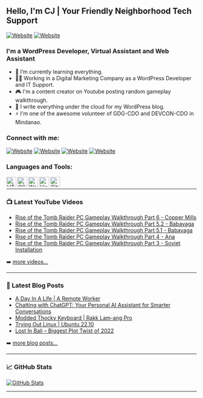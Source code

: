 ## Hello, I'm CJ | Your Friendly Neighborhood Tech Support

[![Website](https://img.shields.io/static/v1?label=blog&message=follow&color=blue&style=for-the-badge&logo=wordpress&url=https%3A%2F%2Fthetechwolfcave.wordpress.com/)](https://thetechwolfcave.wordpress.com/)
[![Website](https://img.shields.io/static/v1?label=website&message=visit&color=blueviolet&style=for-the-badge&logo=github&url=https%3A%2F%2Fcjts15.github.io/)](https://cjts15.github.io/)

### I'm a WordPress Developer, Virtual Assistant and Web Assistant

- 🌱 I’m currently learning everything.
- 👨‍💻 Working in a Digital Marketing Company as a WordPress Developer and IT Support.
- 🎮 I'm a content creator on Youtube posting random gameplay walkthrough.
- 📝 I write everything under the cloud for my WordPress blog.
- ⚡ I'm one of the awesome volunteer of GDG-CDO and DEVCON-CDO in Mindanao.

### Connect with me:
[![Website](https://img.shields.io/badge/WordPress-21759B?style=for-the-badge&logo=wordpress&logoColor=white)][blog]
[![Website](https://img.shields.io/badge/YouTube-FF0000?style=for-the-badge&logo=youtube&logoColor=white)][youtube]
[![Website](https://img.shields.io/badge/Twitter-1DA1F2?style=for-the-badge&logo=twitter&logoColor=white)][twitter]
[![Website](https://img.shields.io/badge/LinkedIn-0A66C2?style=for-the-badge&logo=linkedin&logoColor=white)][linkedin]

### Languages and Tools:

<img align="left" alt="HTML5" width="26px" src="https://cdn.jsdelivr.net/gh/devicons/devicon/icons/html5/html5-original.svg">
<img align="left" alt="CSS" width="26px" src="https://cdn.jsdelivr.net/gh/devicons/devicon/icons/css3/css3-original.svg">
<img align="left" alt="WordPress" width="26px" src="https://cdn.jsdelivr.net/gh/devicons/devicon/icons/wordpress/wordpress-plain.svg">
<img align="left" alt="Visual Studio Code" width="26px" src="https://cdn.jsdelivr.net/gh/devicons/devicon/icons/visualstudio/visualstudio-plain.svg">
<img align="left" alt="GitHub" width="26px" src="https://cdn.jsdelivr.net/gh/devicons/devicon/icons/github/github-original.svg">

<br />

---

### 📺 Latest YouTube Videos

<!-- YOUTUBE:START -->
- [Rise of the Tomb Raider PC Gameplay Walkthrough Part 6 - Copper Mills](https://www.youtube.com/watch?v=tsZV5YcLTdk)
- [Rise of the Tomb Raider PC Gameplay Walkthrough Part 5.2 - Babayaga](https://www.youtube.com/watch?v=6fQD2vUm5co)
- [Rise of the Tomb Raider PC Gameplay Walkthrough Part 5.1 - Babayaga](https://www.youtube.com/watch?v=nDVVfPa5Jps)
- [Rise of the Tomb Raider PC Gameplay Walkthrough Part 4 - Ana](https://www.youtube.com/watch?v=PpbD5494LO0)
- [Rise of the Tomb Raider PC Gameplay Walkthrough Part 3 - Soviet Installation](https://www.youtube.com/watch?v=zXOtIfUhtsM)
<!-- YOUTUBE:END -->

➡️ [more videos...](https://www.youtube.com/channel/UCO0VebhOX9eKVVYa1_PXnFg)

---

### 📕 Latest Blog Posts

<!-- BLOG-POST-LIST:START -->
- [A Day In A Life | A Remote Worker](https://thetechwolfcave.wordpress.com/2023/02/08/a-day-in-a-life-a-remote-worker/)
- [Chatting with ChatGPT: Your Personal AI Assistant for Smarter Conversations](https://thetechwolfcave.wordpress.com/2023/02/06/chatting-with-chatgpt-your-personal-ai-assistant-for-smarter-conversations/)
- [Modded Thocky Keyboard | Rakk Lam-ang Pro](https://thetechwolfcave.wordpress.com/2023/01/22/modded-thocky-keyboard-rakk-lam-ang-pro/)
- [Trying Out Linux | Ubuntu 22.10](https://thetechwolfcave.wordpress.com/2023/01/22/trying-out-linux-ubuntu/)
- [Lost In Bali – Biggest Plot Twist of 2022](https://thetechwolfcave.wordpress.com/2022/10/15/lost-in-bali/)
<!-- BLOG-POST-LIST:END -->

➡️ [more blog posts...](https://thetechwolfcave.wordpress.com/)

---

### 📈 GitHub Stats

[![GitHub Stats](https://github-readme-stats.vercel.app/api?username=CJTS15)](https://github.com/CJTS15)

---

[website]: https://cjts15.github.io/
[blog]: https://thetechwolfcave.wordpress.com/
[twitter]: https://twitter.com/cj_wolfy15
[youtube]: https://www.youtube.com/channel/UCO0VebhOX9eKVVYa1_PXnFg
[linkedin]: https://www.linkedin.com/in/cjsabijon/